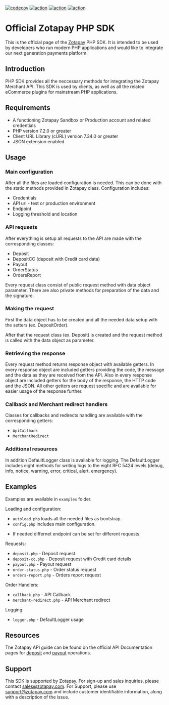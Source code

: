 [![codecov](https://codecov.io/gh/zotapay/php-sdk/branch/master/graph/badge.svg?token=6M6BPB0HYP)](https://codecov.io/gh/zotapay/php-sdk)
[![action](https://github.com/zotapay/php-sdk/workflows/PHP%20Quicktest/badge.svg?branch=master)](https://github.com/zotapay/php-sdk/actions)
[![action](https://github.com/zotapay/php-sdk/workflows/SDK%20CI%20Matrix%20Build/badge.svg?branch=master)](https://github.com/zotapay/php-sdk/actions)
[![action](https://github.com/zotapay/php-sdk/workflows/PHP%20PSR%20Enforcer/badge.svg?branch=master)](https://github.com/zotapay/php-sdk/actions)

# Official Zotapay PHP SDK

This is the official page of the [Zotapay](https://www.zotapay.com) PHP SDK. It is intended to be used by developers who run modern PHP applications and would like to integrate our next generation payments platform.

## Introduction
PHP SDK provides all the neccessary methods for integrating the Zotapay Merchant API. This SDK is used by clients, as well as all the related eCommerce plugins for mainstream PHP applications.

## Requirements
- A functioning Zotapay Sandbox or Production account and related credentials
- PHP version 7.2.0 or greater
- Client URL Library (cURL) version 7.34.0 or greater
- JSON extension enabled

## Usage

### Main configuration
After all the files are loaded configuration is needed. This can be done with the static methods provided in Zotapay class. Configuration includes:
- Credentials
- API url - test or production environment
- Endpoint
- Logging threshold and location

### API requests
After everything is setup all requests to the API are made with the corresponding classes:
* Deposit
* DepositCC (deposit with Credit card data)
* Payout
* OrderStatus
* OrdersReport

Every request class consist of public request method with data object parameter. There are also private methods for preparation of the data and the signature.

### Making the request
First the data object has to be created and all the needed data setup with the setters (ex. DepositOrder).

After that the request class (ex. Deposit) is created and the request method is called with the data object as parameter.

### Retrieving the response
Every request method returns response object with available getters. In every response object are included getters providing the code, the message and the data as they are received from the API. Also in every response object are included getters for the body of the response, the HTTP code and the JSON. All other getters are request specific and are available for easier usage of the response further.

### Callback and Merchant redirect handlers
Classes for callbacks and redirects handling are available with the corresponding getters:
- `ApiCallback`
- `MerchantRedirect`

### Additional resources
In addition DefaultLogger class is available for logging. The DefaultLogger includes eight methods for writing logs to the eight RFC 5424 levels (debug, info, notice, warning, error, critical, alert, emergency).

## Examples
Examples are available in `examples` folder.

Loading and configuration:
- `autoload.php` loads all the needed files as bootstrap.
- `config.php` includes main configuration.
* If needed differnet endpoint can be set for different requests.

Requests:
- `deposit.php` - Deposit request
- `deposit-cc.php` - Deposit request with Credit card details
- `payout.php` - Payout request
- `order-status.php` - Order status request
- `orders-report.php` - Orders report request

Order Handlers:
- `callback.php` - API Callback
- `merchant-redirect.php` - API Merchant redirect

Logging:
- `logger.php` - DefaultLogger usage

## Resources
The Zotapay API guide can be found on the official API Documentation pages for [deposit](https://doc.zotapay.com/deposit/1.0/) and [payout](https://doc.zotapay.com/payout/1.0/) operations.

## Support
This SDK is supported by Zotapay. For sign-up and sales inquiries, please contact sales@zotapay.com. For Support, please use support@zotapay.com and include customer identifiable information, along with a description of the issue.
